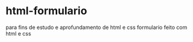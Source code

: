 # html-formulario
para fins de estudo e aprofundamento de html e css
formulario feito com html e css


